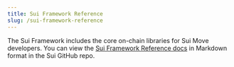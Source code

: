 ```yaml
---
title: Sui Framework Reference
slug: /sui-framework-reference
---
```


The Sui Framework includes the core on-chain libraries for Sui Move developers. You can view the [Sui Framework Reference docs](https://github.com/MystenLabs/sui/tree/main/crates/sui-framework/docs) in Markdown format in the Sui GitHub repo.
